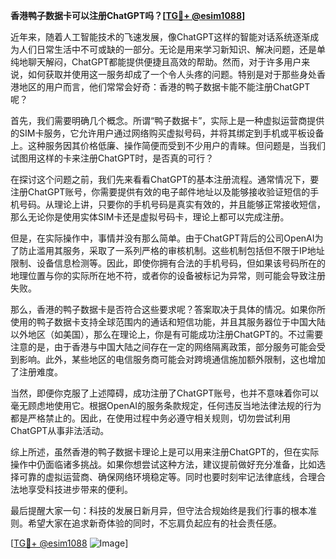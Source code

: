 **香港鸭子数据卡可以注册ChatGPT吗？[[TG💪+ @esim1088](https://t.me/s/esim1088)]**

近年来，随着人工智能技术的飞速发展，像ChatGPT这样的智能对话系统逐渐成为人们日常生活中不可或缺的一部分。无论是用来学习新知识、解决问题，还是单纯地聊天解闷，ChatGPT都能提供便捷且高效的帮助。然而，对于许多用户来说，如何获取并使用这一服务却成了一个令人头疼的问题。特别是对于那些身处香港地区的用户而言，他们常常会好奇：香港的鸭子数据卡能不能注册ChatGPT呢？

首先，我们需要明确几个概念。所谓“鸭子数据卡”，实际上是一种虚拟运营商提供的SIM卡服务，它允许用户通过网络购买虚拟号码，并将其绑定到手机或平板设备上。这种服务因其价格低廉、操作简便而受到不少用户的青睐。但问题是，当我们试图用这样的卡来注册ChatGPT时，是否真的可行？

在探讨这个问题之前，我们先来看看ChatGPT的基本注册流程。通常情况下，要注册ChatGPT账号，你需要提供有效的电子邮件地址以及能够接收验证短信的手机号码。从理论上讲，只要你的手机号码是真实有效的，并且能够正常接收短信，那么无论你是使用实体SIM卡还是虚拟号码卡，理论上都可以完成注册。

但是，在实际操作中，事情并没有那么简单。由于ChatGPT背后的公司OpenAI为了防止滥用其服务，采取了一系列严格的审核机制。这些机制包括但不限于IP地址限制、设备信息检测等。因此，即使你拥有合法的手机号码，但如果该号码所在的地理位置与你的实际所在地不符，或者你的设备被标记为异常，则可能会导致注册失败。

那么，香港的鸭子数据卡是否符合这些要求呢？答案取决于具体的情况。如果你所使用的鸭子数据卡支持全球范围内的通话和短信功能，并且其服务器位于中国大陆以外地区（如美国），那么在理论上，你是有可能成功注册ChatGPT的。不过需要注意的是，由于香港与中国大陆之间存在一定的网络隔离政策，部分服务可能会受到影响。此外，某些地区的电信服务商可能会对跨境通信施加额外限制，这也增加了注册难度。

当然，即便你克服了上述障碍，成功注册了ChatGPT账号，也并不意味着你可以毫无顾虑地使用它。根据OpenAI的服务条款规定，任何违反当地法律法规的行为都是严格禁止的。因此，在使用过程中务必遵守相关规则，切勿尝试利用ChatGPT从事非法活动。

综上所述，虽然香港的鸭子数据卡理论上是可以用来注册ChatGPT的，但在实际操作中仍面临诸多挑战。如果你想尝试这种方法，建议提前做好充分准备，比如选择可靠的虚拟运营商、确保网络环境稳定等。同时也要时刻牢记法律底线，合理合法地享受科技进步带来的便利。

最后提醒大家一句：科技的发展日新月异，但守法合规始终是我们行事的根本准则。希望大家在追求新奇体验的同时，不忘肩负起应有的社会责任感。

[[TG💪+ @esim1088](https://t.me/s/esim1088) ![Image](https://i.postimg.cc/4NQfJmqS/Snipaste-2025-05-13-00-14-12.png)]